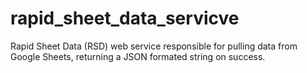# rapid_sheet_data_servicve
Rapid Sheet Data (RSD) web service responsible for pulling data from Google Sheets, returning a JSON formated string on success.
